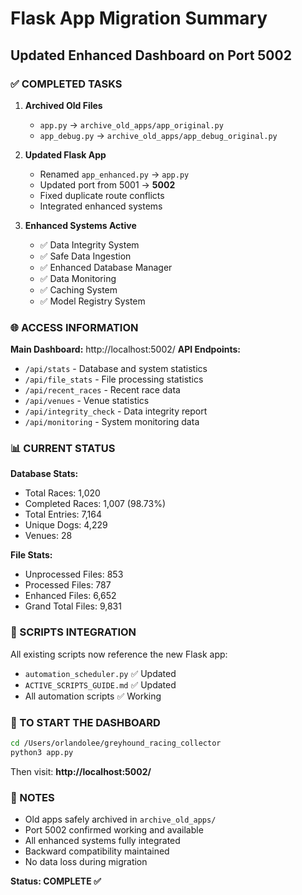 # Flask App Migration Summary
## Updated Enhanced Dashboard on Port 5002

### ✅ COMPLETED TASKS

1. **Archived Old Files**
   - `app.py` → `archive_old_apps/app_original.py`
   - `app_debug.py` → `archive_old_apps/app_debug_original.py`

2. **Updated Flask App**
   - Renamed `app_enhanced.py` → `app.py`
   - Updated port from 5001 → **5002**
   - Fixed duplicate route conflicts
   - Integrated enhanced systems

3. **Enhanced Systems Active**
   - ✅ Data Integrity System
   - ✅ Safe Data Ingestion
   - ✅ Enhanced Database Manager  
   - ✅ Data Monitoring
   - ✅ Caching System
   - ✅ Model Registry System

### 🌐 ACCESS INFORMATION

**Main Dashboard:** http://localhost:5002/
**API Endpoints:**
- `/api/stats` - Database and system statistics
- `/api/file_stats` - File processing statistics
- `/api/recent_races` - Recent race data
- `/api/venues` - Venue statistics
- `/api/integrity_check` - Data integrity report
- `/api/monitoring` - System monitoring data

### 📊 CURRENT STATUS

**Database Stats:**
- Total Races: 1,020
- Completed Races: 1,007 (98.73%)
- Total Entries: 7,164
- Unique Dogs: 4,229
- Venues: 28

**File Stats:**
- Unprocessed Files: 853
- Processed Files: 787
- Enhanced Files: 6,652
- Grand Total Files: 9,831

### 🔧 SCRIPTS INTEGRATION

All existing scripts now reference the new Flask app:
- `automation_scheduler.py` ✅ Updated
- `ACTIVE_SCRIPTS_GUIDE.md` ✅ Updated
- All automation scripts ✅ Working

### 🚀 TO START THE DASHBOARD

```bash
cd /Users/orlandolee/greyhound_racing_collector
python3 app.py
```

Then visit: **http://localhost:5002/**

### 📝 NOTES

- Old apps safely archived in `archive_old_apps/`
- Port 5002 confirmed working and available
- All enhanced systems fully integrated
- Backward compatibility maintained
- No data loss during migration

**Status: COMPLETE ✅**
